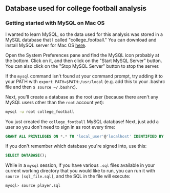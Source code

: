 ## Database used for college football analysis

### Getting started with MySQL on Mac OS
I wanted to learn MySQL, so the data used for this analysis was stored in a MySQL database that I called "college_football." You can download and install MySQL server for Mac OS [here](https://dev.mysql.com/downloads/mysql/5.5.html#macosx-dmg).

Open the System Preferences pane and find the MySQL icon probably at the bottom. Click on it, and then click on the "Start MySQL Server" button. You can also click on the "Stop MySQL Server" button to stop the server.

If the `mysql` command isn't found at your command prompt, try adding it to your PATH with `export PATH=$PATH:/usr/local` (e.g. add this to your .bashrc file and then `$ source ~/.bashrc`).

Next, you'll create a database as the root user (because there aren't any MySQL users other than the `root` account yet):

```bash
mysql -u root college_football
```

You just created the `college_football` MySQL database! Next, just add a user so you don't need to sign in as root every time:

```sql
GRANT ALL PRIVILEGES ON *.* TO 'local_user'@'localhost' IDENTIFIED BY 'password';
```

If you don't remember which database you're signed into, use this:

```sql
SELECT DATABASE();
```

While in a `mysql` session, if you have various `.sql` files available in your current working directory that you would like to run,
you can run it with `source [sql_file.sql]`, and the SQL in the file will execute:

```bash
mysql> source player.sql
```
